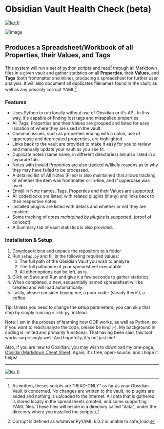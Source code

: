 # Obsidian Vault Health Check (beta)
[![ko-fi](https://ko-fi.com/img/githubbutton_sm.svg)](https://ko-fi.com/Z8Z71B3VAA)

![image](https://github.com/user-attachments/assets/cfd24288-3a92-4b89-9466-7e3010a599e5)

## Produces a Spreadsheet/Workbook of all **Properties**, their **Values**, and **Tags**
This system will run a set of python scripts and read[^1] through all Markdown files in a given vault and gather statistics on all **Properties**, their **Values**, and **Tags** (both frontmatter and inline), producing a spreadsheet for further user analysis. It will also document all duplicates filenames found in the vault, as well as any possibly corrupt YAML[^2]

### Features
- Uses Python to run locally without use of Obsidian or it's API. In this way, it's capable of finding lost tags and misspelled properties.
- All Tags, Properties and their Values are grouped and listed for easy isolation of where they are used in the vault.
- Common issues, such as properties ending with a colon, use of uppercase and deprecated properities, are highlighted.
- Links back to the vault are provided to make it easy for you to review and manually update your vault as you see fit.
- Duplicate notes (same name, in different directories) are also listed in a separate tab.
- Notes with Invalid Properties are also tracked w/likely reasons as to why they may have failed to be processed.
- A detailed list of All Notes (Files) is also maintained that allows tracking of whether the item was frontmatter or in-line, and if uppercase was used.
- Emojii in Note names, Tags, Properties and their Values are supported.
- All codeblocks are listed, with related plugins (if any) and links back to their respective notes.
- Installed plugins are listed with details and whether or not they are enabled.
- Some tracking of *notes maintained by plugins* is supported. (proof of concept)
- A Summary tab of vault statistics is also provided.

### Installation & Setup
1. Download/clone and unpack the repository to a folder
2. Run `setup.py` and fill in the following required values:
   1. The full path of the Obsidian Vault you wish to analyze
   2. The full pathname of your spreadsheet executable
   3. All other options can be left, as is.
3. Click on Save and Run and give it a few seconds to gather statistics
4. When completed, a new, sequentially named spreadsheet will be created and will load automatically.
5. Lastly, please consider buying me, a poor coder (steady there!), a coffee.

Tip: Unless you need to change the setup parameters, you can skip that step by simply running `v_chk.py`, instead.

Note: I am in the process of learning how OOP works, as well as Python, so if you want to read/analyze the code, please be kind ;-). My background in coding is limited and primarily functional. That having been said, this tool works surprisingly well! And hopefully, it's not just me!

Also, if you are new to Obsidian, you may wish to download my one-page, [Obsidan Markdown Cheat Sheet](https://github.com/slappycat2/Obsidian-Markdown-Cheat-Sheet). Again, it's free, open-source, and I hope it helps!



---
[![ko-fi](https://ko-fi.com/img/githubbutton_sm.svg)](https://ko-fi.com/Z8Z71B3VAA)

[^1]:  As written, theses scripts are "READ-ONLY" as far as your Obsidian Vault is concerned. No changes are written to the vault, no plugins are added and nothing is uploaded to the internet. All data that is gathered is stored locally in the spreadsheets created, and some supporting YAML files. These files will reside in a directory called "data", under the directory where you installed the scripts. 

[^2]: Corrupt is defined as whatever PyYAML 6.0.2 is unable to safe_load.

